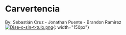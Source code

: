 # Carvertencia
By: Sebastián Cruz - Jonathan Puente - Brandon Ramírez
[![Dise-o-sin-t-tulo.png](https://i.postimg.cc/SxPsXrcn/Dise-o-sin-t-tulo.png)](https://postimg.cc/gxvdQ3Sp){: width="150px"}


